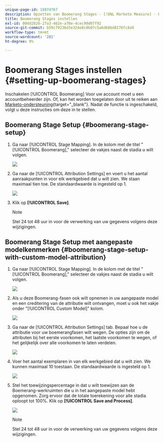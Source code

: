 ```yaml
---
unique-page-id: 18874767
description: Opzetten van Boomerang Stages - [!DNL Marketo Measure] - Productdocumentatie
title: Boomerang Stages instellen
exl-id: 00dd2826-27a3-462e-a70e-4cec90d07f92
source-git-commit: b59c79236d3e324e8c8b07c5a6d68bd8176fc8a9
workflow-type: tm+mt
source-wordcount: '281'
ht-degree: 0%

---
```


# Boomerang Stages instellen {#setting-up-boomerang-stages}

Inschakelen [!UICONTROL Boomerang] Voor uw account moet u een accountbeheerder zijn. Of, kan het worden toegelaten door uit te reiken aan [Marketo-ondersteuning](https://nation.marketo.com/t5/support/ct-p/Support){target="_blank"}. Nadat de functie is ingeschakeld, volgt u deze instructies om deze in te stellen.

## Boomerang Stage Setup {#boomerang-stage-setup}

1. Ga naar [!UICONTROL Stage Mapping]. In de kolom met de titel &quot;[!UICONTROL Boomerang],&quot; selecteer de vakjes naast de stadia u wilt volgen.

   ![](assets/1-2.png)

1. Ga naar de [!UICONTROL Attribution Settings] en voert u het aantal aanraakpunten in voor elk werkgebied dat u wilt zien. We staan maximaal tien toe. De standaardwaarde is ingesteld op 1.

   ![](assets/2-2.png)

1. Klik op **[!UICONTROL Save]**.

   >[!NOTE]
   >
   >Stel 24 tot 48 uur in voor de verwerking van uw gegevens volgens deze wijzigingen.

## Boomerang Stage Setup met aangepaste modelkenmerken {#boomerang-stage-setup-with-custom-model-attribution}

1. Ga naar [!UICONTROL Stage Mapping]. In de kolom met de titel &quot;[!UICONTROL Boomerang],&quot; selecteer de vakjes naast de stadia u wilt volgen.

   ![](assets/3-1.png)

1. Als u deze Boomerang-fasen ook wilt opnemen in uw aangepaste model en een creditering van de attributie wilt ontvangen, moet u ook het vakje onder &quot;[!UICONTROL Custom Model]&quot; kolom.

   ![](assets/4-1.png)

1. Ga naar de [!UICONTROL Attribution Settings] tab. Bepaal hoe u de attributie voor uw boemerangfasen wilt wegen. De opties zijn om de attributen bij het eerste voorkomen, het laatste voorkomen te wegen, of het gelijkelijk over alle voorkomen te laten verdelen.

   ![](assets/5-1.png)

1. Voer het aantal exemplaren in van elk werkgebied dat u wilt zien. We kunnen maximaal 10 toestaan. De standaardwaarde is ingesteld op 1.

   ![](assets/6-1.png)

1. Stel het toewijzingspercentage in dat u wilt toewijzen aan de Boemerang-werkruimten die u in het aangepaste model hebt opgenomen. Zorg ervoor dat de totale toerekening voor alle stadia oploopt tot 100%. Klik op **[!UICONTROL Save and Process]**.

   ![](assets/7-1.png)

   >[!NOTE]
   >
   >Stel 24 tot 48 uur in voor de verwerking van uw gegevens volgens deze wijzigingen.
